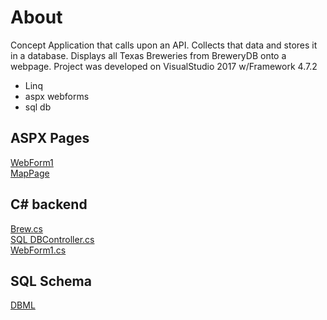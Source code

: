 # About
Concept Application that calls upon an API. Collects that data and stores it in a database. Displays all Texas Breweries from BreweryDB onto a webpage. Project was developed on VisualStudio 2017 w/Framework 4.7.2 
- Linq
- aspx webforms
- sql db
## ASPX Pages
[WebForm1](https://github.com/jacneeley/TexasBreweriesAPI_Prototype/blob/master/Breweries/WebForm1.aspx)<br>
[MapPage](https://github.com/jacneeley/TexasBreweriesAPI_Prototype/blob/master/Breweries/MapPage.aspx)<br>
## C# backend
[Brew.cs](https://github.com/jacneeley/TexasBreweriesAPI_Prototype/blob/master/Breweries/Brew.cs)<br>
[SQL DBController.cs](https://github.com/jacneeley/TexasBreweriesAPI_Prototype/blob/master/Breweries/DBController.cs)<br>
[WebForm1.cs](https://github.com/jacneeley/TexasBreweriesAPI_Prototype/blob/master/Breweries/WebForm1.aspx.cs)<br>

## SQL Schema
[DBML](https://github.com/jacneeley/TexasBreweriesAPI_Prototype/blob/master/Breweries/DataClassesBrewery.dbml)





